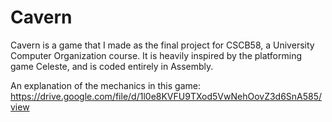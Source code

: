 # Cavern
Cavern is a game that I made as the final project for CSCB58, a University Computer Organization course. It is heavily inspired by the platforming game Celeste, and is coded entirely in Assembly. 

An explanation of the mechanics in this game: https://drive.google.com/file/d/1l0e8KVFU9TXod5VwNehOovZ3d6SnA585/view
